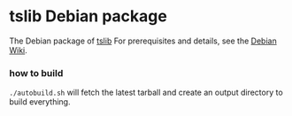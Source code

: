 # tslib Debian package

The Debian package of [tslib](http://tslib.org) For prerequisites
and details, see the [Debian Wiki](https://wiki.debian.org/Packaging/Intro).

### how to build
`./autobuild.sh` will fetch the latest tarball and create an output directory
to build everything.
